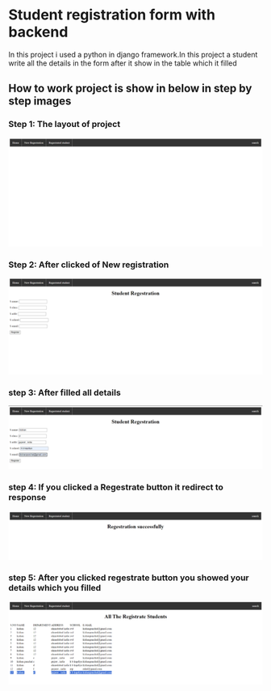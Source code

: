 <h1>Student registration form with backend</h1>
<p>In this project i used a python in django framework.In this project a student write all the details in the form after it show in the table which it filled</p>

<h2>How to work project is show in below in step by step images</h2>
<h3>Step 1: The layout of project </h3>
<img src="school/image - 1.png">
<h3>Step 2: After clicked of New registration </h3>
<img src="school/image - 2.png">
<h3>step 3: After filled all details</h3>
<img src="school/image - 3.png">

<h3>step 4: If you clicked a Regestrate button it redirect to response </h3>
<img src="school/image-4.png">
<h3>step 5: After you clicked regestrate button you showed your details which you filled </h3>
<img src="school/image - 5.png">

